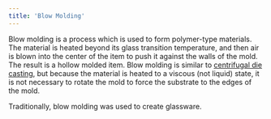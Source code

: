 ```yaml
---
title: 'Blow Molding'
---
```


Blow molding is a process which is used to form polymer-type materials. The material is heated beyond its glass transition temperature, and then air is blown into the center of the item to push it against the walls of the mold. The result is a hollow molded item. Blow molding is similar to [centrifugal die casting](/processes/centrifugal-die-casting), but because the material is heated to a viscous (not liquid) state, it is not necessary to rotate the mold to force the substrate to the edges of the mold.

Traditionally, blow molding was used to create glassware.